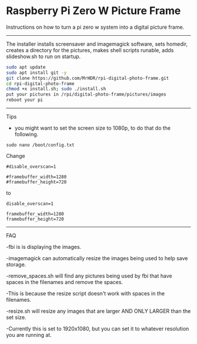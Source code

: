 Raspberry Pi Zero W Picture Frame
=======================

Instructions on how to turn a pi zero w system into a digital picture frame.


***************************************************
The installer installs screensaver and imagemagick software, sets homedir, 
creates a directory for the pictures, makes shell scripts runable, adds slideshow.sh to run on startup.

```sh
sudo apt update
sudo apt install git -y
git clone https://github.com/MrHDR/rpi-digital-photo-frame.git
cd rpi-digital-photo-frame
chmod +x install.sh; sudo ./install.sh
put your pictures in /rpi/digital-photo-frame/pictures/images
reboot your pi
```
***************************************************
Tips

- you might want to set the screen size to 1080p, to do that do the following.
```
sudo nano /boot/config.txt
```
Change
```
#disable_overscan=1

#framebuffer_width=1280
#framebuffer_height=720
```
to
```
disable_overscan=1

framebuffer_width=1280
framebuffer_height=720
```

***************************************************
FAQ

-fbi is is displaying the images.

-imagemagick can automatically resize the images being used to help save storage.

-remove_spaces.sh will find any pictures being used by fbi that have spaces in the filenames and remove the spaces.

-This is because the resize script doesn't work with spaces in the filenames.

-resize.sh will resize any images that are larger AND ONLY LARGER than the set size.

-Currently this is set to 1920x1080, but you can set it to whatever resolution you are running at.
